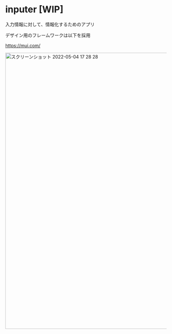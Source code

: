 # inputer [WIP]

入力情報に対して、情報化するためのアプリ

デザイン用のフレームワークは以下を採用

https://mui.com/

<img width="860" alt="スクリーンショット 2022-05-04 17 28 28" src="https://user-images.githubusercontent.com/37267958/166646790-016535dd-246b-4c2d-8364-10d22c01e543.png">
